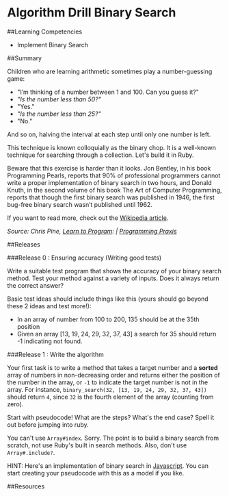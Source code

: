 # Algorithm Drill Binary Search

##Learning Competencies

* Implement Binary Search

##Summary

Children who are learning arithmetic sometimes play a number-guessing game:

- "I’m thinking of a number between 1 and 100. Can you guess it?"
- *"Is the number less than 50?"*
- "Yes."
- *"Is the number less than 25?"*
- "No."

And so on, halving the interval at each step until only one number is left.

This technique is known colloquially as the binary chop. It is a well-known technique for searching through a collection. Let's build it in Ruby.

Beware that this exercise is harder than it looks. Jon Bentley, in his book Programming Pearls, reports that 90% of professional programmers cannot write a proper implementation of binary search in two hours, and Donald Knuth, in the second volume of his book The Art of Computer Programming, reports that though the first binary search was published in 1946, the first bug-free binary search wasn’t published until 1962.

If you want to read more, check out the [Wikipedia article](http://en.wikipedia.org/wiki/Binary_search_algorithm).

<cite>Source: Chris Pine, [Learn to Program](http://pine.fm/LearnToProgram/): | [Programming Praxis](http://programmingpraxis.com/2009/03/23/binary-search/)</cite>


##Releases

###Release 0 : Ensuring accuracy (Writing good tests)

Write a suitable test program that shows the accuracy of your binary search method. Test your method against a variety of inputs. Does it always return the correct answer?

Basic test ideas should include things like this (yours should go beyond these 2 ideas and test more!):

- In an array of number from 100 to 200, 135 should be at the 35th position
- Given an array [13, 19, 24, 29, 32, 37, 43] a search for 35 should return -1 indicating not found.

###Release 1 : Write the algorithm

Your first task is to write a method that takes a target number and a **sorted** array of numbers in non-decreasing order and returns either the position of the number in the array, or `-1` to indicate the target number is not in the array. For instance, `binary_search(32, [13, 19, 24, 29, 32, 37, 43])` should return `4`, since `32` is the fourth element of the array (counting from zero).

Start with pseudocode! What are the steps? What's the end case? Spell it out before jumping into ruby.

You can't use `Array#index`. Sorry. The point is to build a binary search from scratch, not use Ruby's built in search methods. Also, don't use `Array#.include?`.

HINT: Here's an implementation of binary search in [Javascript](http://codereview.stackexchange.com/questions/5363/efficient-binary-search). You can start creating your pseudocode with this as a model if you like.


<!-- ##Optimize Your Learning -->

##Resources
